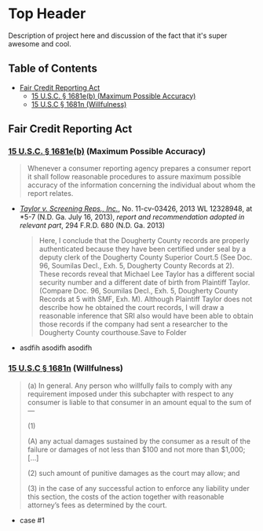 # Top Header

Description of project here and discussion of the fact that it's super awesome and cool.

<h2>Table of Contents</h2>

- [Fair Credit Reporting Act](#fair-credit-reporting-act)
  - [15 U.S.C. § 1681e(b) (Maximum Possible Accuracy)](#15-usc--1681eb-maximum-possible-accuracy)
  - [15 U.S.C § 1681n (Willfulness)](#15-usc--1681n-willfulness)

## Fair Credit Reporting Act
### [15 U.S.C. § 1681e(b)](https://www.law.cornell.edu/uscode/text/15/1681e) (Maximum Possible Accuracy)
> Whenever a consumer reporting agency prepares a consumer report it shall follow reasonable procedures to assure maximum possible accuracy of the information concerning the individual about whom the report relates.

- [*Taylor v. Screening Reps., Inc.*](https://www.westlaw.com/Document/Ibbd41f1016db11e8b7ce8230219a322d/View/FullText.html?transitionType=Default&contextData=(sc.Default)&VR=3.0&RS=cblt1.0), No. 11-cv-03426, 2013 WL 12328948, at *5-7 (N.D. Ga. July 16, 2013), *report and recommendation adopted in relevant part*, 294 F.R.D. 680 (N.D. Ga. 2013)
    > Here, I conclude that the Dougherty County records are properly authenticated because they have been certified under seal by a deputy clerk of the Dougherty County Superior Court.5 (See Doc. 96, Soumilas Decl., Exh. 5, Dougherty County Records at 2). These records reveal that Michael Lee Taylor has a different social security number and a different date of birth from Plaintiff Taylor. (Compare Doc. 96, Soumilas Decl., Exh. 5, Dougherty County Records at 5 with SMF, Exh. M). Although Plaintiff Taylor does not describe how he obtained the court records, I will draw a reasonable inference that SRI also would have been able to obtain those records if the company had sent a researcher to the Dougherty County courthouse.Save to Folder

- asdfih asodifh asodifh 

### [15 U.S.C § 1681n](https://www.law.cornell.edu/uscode/text/15/1681n) (Willfulness)
> (a) In general.  Any person who willfully fails to comply with any requirement imposed under this subchapter with respect to any consumer is liable to that consumer in an amount equal to the sum of—
> 
> (1)
> 
>  (A) any actual damages sustained by the consumer as a result of the failure or damages of not less than $100 and not more than $1,000; [...]
> 
> (2) such amount of punitive damages as the court may allow; and
> 
> (3) in the case of any successful action to enforce any liability under this section, the costs of the action together with reasonable attorney’s fees as determined by the court.

- case #1
